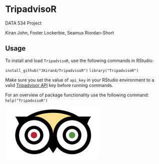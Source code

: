 # TripadvisoR

DATA 534 Project

Kiran John, Foster Lockerbie, Seamus Riordan-Short

## Usage

To install and load `TripadvisoR`, use the following commands in RStudio:

`install_github("JKiran4/TripadvisoR")`
`library("TripadvisoR")`

Make sure you set the value of `api_key` in your RStudio environment to a valid [Tripadvisor API](https://www.tripadvisor.com/developers) key before running commands.

For an overview of package functionality use the following command: `help("TripadvisoR")`

![](img/tripadvisorowl.png)

